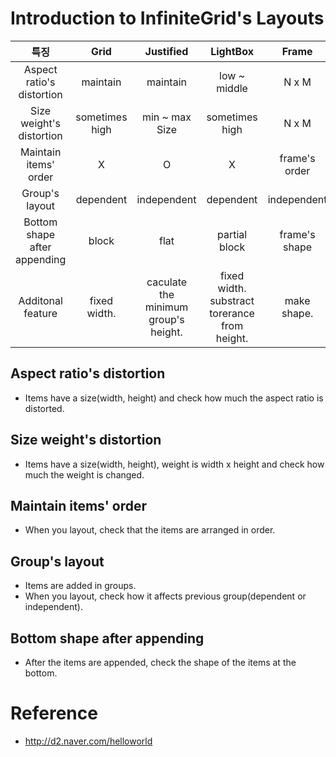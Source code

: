 # Introduction to InfiniteGrid's Layouts



특징|Grid|Justified|LightBox|Frame|Facebook|Packing|
:---:|:---:|:---:|:---:|:---:|:---:|:---:|
Aspect ratio's distortion|maintain|maintain|low ~ middle| N x M |N x N|high
Size weight's distortion|sometimes high|min ~ max Size|sometimes high| N x M |N x N|low|
Maintain items' order|X|O|X|frame's order|X|X
Group's layout|dependent|independent|dependent|independent|dependent|independent
Bottom shape<br>after appending|block|flat|partial block|frame's shape|partial block|flat
Additonal<br>feature|fixed width.|caculate <br>the minimum <br>group's height.|fixed width.<br> substract torerance <br/>from height.|make shape.|emphasize specific items.|fixed goup's <br>width & height. <br> dynamic layout.

## Aspect ratio's distortion
* Items have a size(width, height) and check how much the aspect ratio is distorted.

## Size weight's distortion
* Items have a size(width, height), weight is width x height and check how much the weight is changed.
## Maintain items' order
* When you layout, check that the items are arranged in order.
## Group's layout
* Items are added in groups.
* When you layout, check how it affects previous group(dependent or independent).
## Bottom shape after appending
* After the items are appended, check the shape of the items at the bottom.

# Reference
* http://d2.naver.com/helloworld